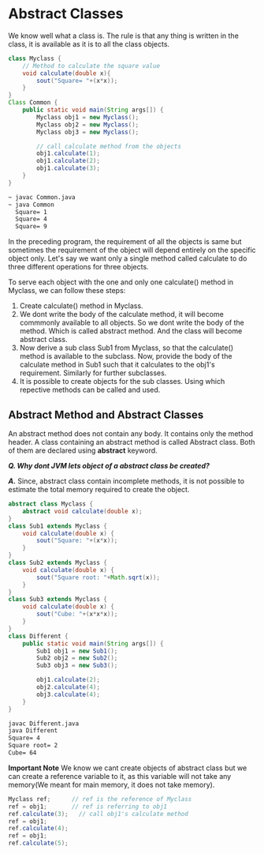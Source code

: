 # Abstract Classes
We know well what a class is. The rule is that any thing is written in the class, it is available as it is to all the class objects.
```java 
class Myclass {
    // Method to calculate the square value
    void calculate(double x){
        sout("Square= "+(x*x));
    }
}
Class Common {
    public static void main(String args[]) {
        Myclass obj1 = new Myclass();
        Myclass obj2 = new Myclass();
        Myclass obj3 = new Myclass();

        // call calculate method from the objects
        obj1.calculate(1);
        obj1.calculate(2);
        obj1.calculate(3);
    }
}
```

```cmd
~ javac Common.java
~ java Common
  Square= 1
  Square= 4
  Square= 9
```
In the preceding program, the requirement of all the objects is same but sometimes the requirement of the object will depend entirely on the specific object only. 
Let's say we want only a single method called calculate to do three different operations for three objects. 

To serve each object with the one and only one calculate() method in Myclass, we can follow these steps:
1. Create calculate() method in Myclass.
2. We dont write the body of the calculate method, it will become commmonly available to all objects. So we dont write the body of the method. Which is called abstract method. And the class will become abstract class.
3. Now derive a sub class Sub1 from Myclass, so that the calculate() method is available to the subclass. Now, provide the body of the calculate method in Sub1 such that it calculates to the obj1's requirement. Similarly for further subclasses. 
4. It is possible to create objects for the sub classes. Using which repective methods can be called and used.

## Abstract Method and Abstract Classes
An abstract method does not contain any body. It contains only the method header. A class containing an abstract method is called Abstract class. Both of them are declared using **abstract** keyword.

***Q. Why dont JVM lets object of a abstract class be created?***

***A.*** Since, abstract class contain incomplete methods, it is not possible to estimate the total memory required to create the object.

```java
abstract class Myclass {
    abstract void calculate(double x);
}
class Sub1 extends Myclass {
    void calculate(double x) {
        sout("Square: "+(x*x));
    }
}
class Sub2 extends Myclass {
    void calculate(double x) {
        sout("Square root: "+Math.sqrt(x));
    }
}
class Sub3 extends Myclass {
    void calculate(double x) {
        sout("Cube: "+(x*x*x));
    }   
}
class Different {
    public static void main(String args[]) {
        Sub1 obj1 = new Sub1();
        Sub2 obj2 = new Sub2();
        Sub3 obj3 = new Sub3();

        obj1.calculate(2);
        obj2.calculate(4);
        obj3.calculate(4);
    }
}
```
```cmd
javac Different.java
java Different
Square= 4
Square root= 2
Cube= 64
```
**Important Note**
We know we cant create objects of abstract class but we can create a reference variable to it, as this variable will not take any memory(We meant for main memory, it does not take memory).
```java
Myclass ref;      // ref is the reference of Myclass
ref = obj1;       // ref is referring to obj1
ref.calculate(3);   // call obj1's calculate method
ref = obj1;
ref.calculate(4);
ref = obj1;
ref.calculate(5);
```
